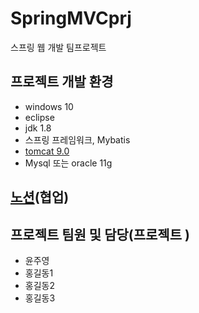 # SpringMVCprj
스프링 웹 개발 팀프로젝트

## 프로젝트 개발 환경
+ windows 10
+ eclipse
+ jdk 1.8
+ 스프링 프레임워크, Mybatis
+ <a href="https://tomcat.apache.org/download-90.cgi">tomcat 9.0</a>
+ Mysql 또는 oracle 11g 

## <a href="https://www.notion.so/79b289a8da324b31a0676f79b089f550?v=0432225dc09c4998bf8b419392966a5c">노션</a>(협업)

## 프로젝트 팀원 및 담당(프로젝트 )
+ 윤주영
+ 홍길동1
+ 홍길동2
+ 홍길동3
